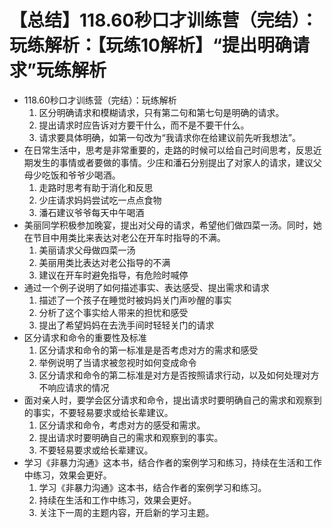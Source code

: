 # 【总结】118.60秒口才训练营（完结）：玩练解析：【玩练10解析】“提出明确请求”玩练解析

-   118.60秒口才训练营（完结）：玩练解析
    1.  区分明确请求和模糊请求，只有第二句和第七句是明确的请求。
    2.  提出请求时应告诉对方要干什么，而不是不要干什么。
    3.  请求要具体明确，如第一句改为“我请求你在给建议前先听我想法”。
-   在日常生活中，思考是非常重要的，走路的时候可以给自己时间思考，反思近期发生的事情或者要做的事情。少庄和潘石分别提出了对家人的请求，建议父母少吃饭和爷爷少喝酒。
    1.  走路时思考有助于消化和反思
    2.  少庄请求妈妈尝试吃一点点食物
    3.  潘石建议爷爷每天中午喝酒
-   美丽同学积极参加晚宴，提出对父母的请求，希望他们做四菜一汤。同时，她在节目中用类比来表达对老公在开车时指导的不满。
    1.  美丽请求父母做四菜一汤
    2.  美丽用类比表达对老公指导的不满
    3.  建议在开车时避免指导，有危险时喊停
-   通过一个例子说明了如何描述事实、表达感受、提出需求和请求
    1.  描述了一个孩子在睡觉时被妈妈关门声吵醒的事实
    2.  分析了这个事实给人带来的担忧和感受
    3.  提出了希望妈妈在去洗手间时轻轻关门的请求
-   区分请求和命令的重要性及标准
    1.  区分请求和命令的第一标准是是否考虑对方的需求和感受
    2.  举例说明了当请求被忽视时如何变成命令
    3.  区分请求和命令的第二标准是对方是否按照请求行动，以及如何处理对方不响应请求的情况
-   面对亲人时，要学会区分请求和命令，提出请求时要明确自己的需求和观察到的事实，不要轻易要求或给长辈建议。
    1.  区分请求和命令，考虑对方的感受和需求。
    2.  提出请求时要明确自己的需求和观察到的事实。
    3.  不要轻易要求或给长辈建议。
-   学习《非暴力沟通》这本书，结合作者的案例学习和练习，持续在生活和工作中练习，效果会更好。
    1.  学习《非暴力沟通》这本书，结合作者的案例学习和练习。
    2.  持续在生活和工作中练习，效果会更好。
    3.  关注下一周的主题内容，开启新的学习主题。